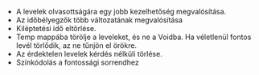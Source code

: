 - A levelek olvasottságára egy jobb kezelhetőség megvalósítása.
- Az időbélyegzők több változatának megvalósítása
- Kiléptetési idő eltörlése.
- Temp mappába törölje a leveleket, és ne a Voidba. Ha véletlenül fontos levél törlődik, az ne tűnjön el örökre.
- Az érdektelen levelek kérdés nélküli törlése.
- Színkódolás a fontossági sorrendhez
